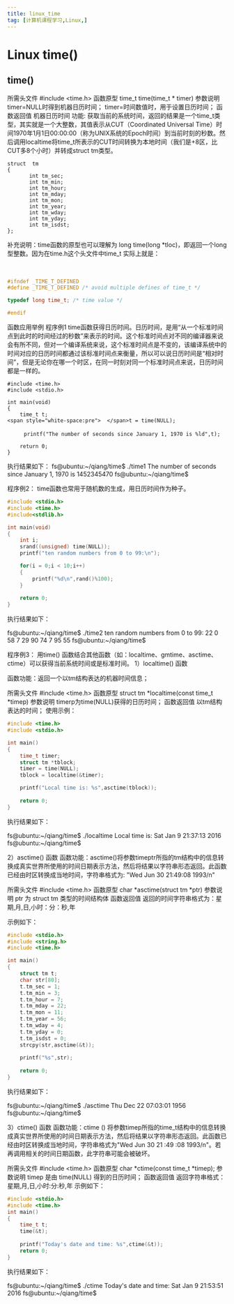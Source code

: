 ```yaml
---
title: linux_time
tag: [计算机课程学习,Linux,]
---
```

# Linux time() 

## time() 

所需头文件	#include <time.h>
函数原型	time_t time(time_t * timer)
参数说明	timer=NULL时得到机器日历时间；
timer=时间数值时，用于设置日历时间；
函数返回值	机器日历时间
      功能: 获取当前的系统时间，返回的结果是一个time_t类型，其实就是一个大整数，其值表示从CUT（Coordinated Universal Time）时间1970年1月1日00:00:00（称为UNIX系统的Epoch时间）到当前时刻的秒数。然后调用localtime将time_t所表示的CUT时间转换为本地时间（我们是+8区，比CUT多8个小时）并转成struct tm类型。

    struct  tm
    {
           int tm_sec;
           int tm_min;
           int tm_hour;
           int tm_mday;
           int tm_mon;
           int tm_year;
           int tm_wday;
           int tm_yday;
           int tm_isdst;
    }; 

补充说明：time函数的原型也可以理解为 long time(long *tloc)，即返回一个long型整数。因为在time.h这个头文件中time_t 实际上就是：


　　
```C++
#ifndef _TIME_T_DEFINED
#define _TIME_T_DEFINED /* avoid multiple defines of time_t */

typedef long time_t; /* time value */

#endif
```




函数应用举例
程序例1
time函数获得日历时间。日历时间，是用“从一个标准时间点到此时的时间经过的秒数”来表示的时间。这个标准时间点对不同的编译器来说会有所不同，但对一个编译系统来说，这个标准时间点是不变的，该编译系统中的时间对应的日历时间都通过该标准时间点来衡量，所以可以说日历时间是“相对时间”，但是无论你在哪一个时区，在同一时刻对同一个标准时间点来说，日历时间都是一样的。
```
#include <time.h>
#include <stdio.h>

int main(void)
{
	time_t t; 
<span style="white-space:pre">	</span>t = time(NULL);

　　	printf("The number of seconds since January 1, 1970 is %ld",t);

	return 0;
}
```
执行结果如下：
fs@ubuntu:~/qiang/time$ ./time1 
The number of seconds since January 1, 1970 is 1452345470
fs@ubuntu:~/qiang/time$ 

程序例2：
time函数也常用于随机数的生成，用日历时间作为种子。
```c++
#include <stdio.h>
#include <time.h>
#include<stdlib.h>

int main(void)
{
	int i;
	srand((unsigned) time(NULL));
	printf("ten random numbers from 0 to 99:\n");

	for(i = 0;i < 10;i++)
	{
		printf("%d\n",rand()%100);
	}
	 
	return 0;
}
```
执行结果如下：

fs@ubuntu:~/qiang/time$ ./time2
ten random numbers from 0 to 99:
22
0
58
7
29
90
74
7
95
55
fs@ubuntu:~/qiang/time$ 

程序例3：
用time() 函数结合其他函数（如：localtime、gmtime、asctime、ctime）可以获得当前系统时间或是标准时间。
1）localtime() 函数

函数功能：返回一个以tm结构表达的机器时间信息；

所需头文件	#include <time.h>
函数原型	struct tm *localtime(const time_t *timep)
参数说明	timerp为time(NULL)获得的日历时间；
函数返回值	 以tm结构表达的时间；
使用示例：
```c++
#include <time.h> 
#include <stdio.h> 

int main()
{
	time_t timer;
	struct tm *tblock;
	timer = time(NULL);
	tblock = localtime(&timer);

	printf("Local time is: %s",asctime(tblock));
	
	return 0; 
} 
```
执行结果如下：

fs@ubuntu:~/qiang/time$ ./localtime 
Local time is: Sat Jan  9 21:37:13 2016
fs@ubuntu:~/qiang/time$ 

2）asctime() 函数
函数功能：asctime()将参数timeptr所指的tm结构中的信息转换成真实世界所使用的时间日期表示方法，然后将结果以字符串形态返回。此函数已经由时区转换成当地时间，字符串格式为: "Wed Jun 30 21:49:08 1993/n" 

所需头文件	#include <time.h>
函数原型	 char *asctime(struct tm  *ptr)
参数说明	ptr 为 struct tm 类型的时间结构体
函数返回值	返回的时间字符串格式为：星期,月,日,小时：分：秒,年

示例如下：
```c++
#include <stdio.h> 
#include <string.h> 
#include <time.h>

int main() 
{
	struct tm t;
	char str[80];
	t.tm_sec = 1;
	t.tm_min = 3;
	t.tm_hour = 7;
	t.tm_mday = 22;
	t.tm_mon = 11;
	t.tm_year = 56;
	t.tm_wday = 4;
	t.tm_yday = 0;
	t.tm_isdst = 0;
	strcpy(str,asctime(&t));
	
	printf("%s",str);
	 
	return 0; 
} 
```

执行结果如下：

fs@ubuntu:~/qiang/time$ ./asctime 
Thu Dec 22 07:03:01 1956
fs@ubuntu:~/qiang/time$ 

3）ctime() 函数
函数功能：ctime () 将参数timep所指的time_t结构中的信息转换成真实世界所使用的时间日期表示方法，然后将结果以字符串形态返回。此函数已经由时区转换成当地时间，字符串格式为"Wed Jun 30 21 :49 :08 1993/n"。若再调用相关的时间日期函数，此字符串可能会被破坏。

所需头文件	#include <time.h>
函数原型	char *ctime(const time_t *timep);
参数说明	timep 是由 time(NULL) 得到的日历时间；
函数返回值	返回字符串格式：星期,月,日,小时:分:秒,年
示例如下：
```c++
#include <stdio.h> 
#include <time.h> 
int main() 
{
	time_t t;
	time(&t);
	
	printf("Today's date and time: %s",ctime(&t));
	return 0; 
}
```
执行结果如下：

fs@ubuntu:~/qiang/time$ ./ctime 
Today's date and time: Sat Jan  9 21:53:51 2016
fs@ubuntu:~/qiang/time$ 